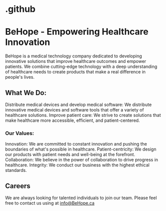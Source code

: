 # .github
# BeHope - Empowering Healthcare Innovation
BeHope is a medical technology company dedicated to developing innovative solutions that improve healthcare outcomes and empower patients. We combine cutting-edge technology with a deep understanding of healthcare needs to create products that make a real difference in people's lives.

## What We Do:

Distribute medical devices and develop medical software: We distribute innovative medical devices and software tools that offer a variety of healthcare solutions.
Improve patient care: We strive to create solutions that make healthcare more accessible, efficient, and patient-centered.

### Our Values:

Innovation: We are committed to constant innovation and pushing the boundaries of what's possible in healthcare.
Patient-centricity: We design our products with patient needs and well-being at the forefront.
Collaboration: We believe in the power of collaboration to drive progress in healthcare.
Integrity: We conduct our business with the highest ethical standards.

## Careers
We are always looking for talented individuals to join our team. Please feel free to contact us using at info@BeHope.ca


